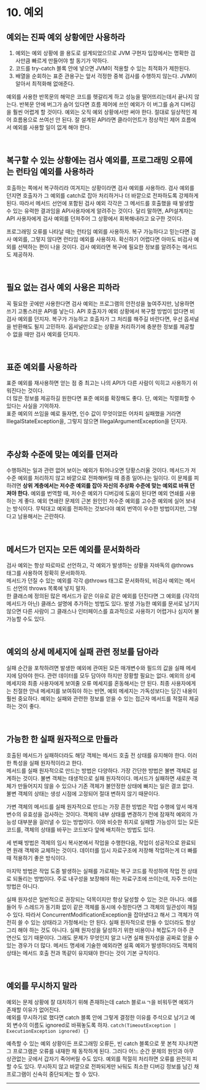 # 10. 예외

## 예외는 진짜 예외 상황에만 사용하라

1. 예외는 예외 상황에 쓸 용도로 설계되었으므로 JVM 구현자 입장에서는 명확한 검사만큼 빠르게 만들어야 할 동기가 약하다. 
2. 코드를 try-catch 블록 안에 넣으면 JVM이 적용할 수 있는 최적화가 제한된다.
3. 배열을 순회하는 표준 관용구는 앞서 걱정한 중복 검사를 수행하지 않는다. JVM이 알아서 최적화해 없애준다.

예외를 사용한 반목문의 해악은 코드를 헷갈리게 하고 성능을 떨어뜨리는데서 끝나지 않는다. 반복문 안에 버그가 숨어 있다면 흐름 제어에 쓰인 예외가 이 버그를 숨겨 디버깅을 훨씬 어렵게 할 것이다. 예외는 오직 예외 상황에서만 써야 한다. 절대로 일상적인 제어 흐름용으로 쓰여선 안 된다. 잘 설계된 API라면 클라이언트가 정상적인 제어 흐름에서 예외를 사용할 일이 없게 해야 한다.  

<br/>

## 복구할 수 있는 상황에는 검사 예외를, 프로그래밍 오류에는 런타임 예외를 사용하라

호출하는 쪽에서 복구하리라 여겨지는 상황이라면 검사 예외를 사용하라. 검사 예외를 던지면 호출자가 그 예외를 catch로 잡아 처리하거나 더 바깥으로 전파하도록 강제하게 된다. 따라서 메서드 선언에 포함된 검사 예외 각각은 그 메서드를 호출했을 때 발생할 수 있는 유력한 결과임을 API사용자에게 알려주는 것이다. 달리 말하면, API설계자는 API 사용자에게 검사 예외를 던져주어 그 상황에서 회복해내라고 요구한 것이다.  

프로그래밍 오류를 나타날 때는 런타임 예외를 사용하자. 복구 가능하다고 믿는다면 검사 예외를, 그렇지 않다면 런타임 예외를 사용하자. 확신하기 어렵다면 아마도 비검사 예외를 선택하는 편이 나을 것이다. 검사 예외라면 복구에 필요한 정보를 알려주는 메서드도 제공하자.  

<br/>

## 필요 없는 검사 예외 사용은 피하라

꼭 필요한 곳에만 사용한다면 검사 예외는 프로그램의 안전성을 높여주지만, 남용하면 쓰기 고통스러운 API를 낳는다. API 호출자가 예외 상황에서 복구할 방법이 없다면 비검사 예외를 던지자. 복구가 가능하고 호출자가 그 처리를 해주길 바란다면, 우선 옵셔널을 반환해도 될지 고민하자. 옵셔널만으로는 상황을 처리하기에 충분한 정보를 제공할 수 없을 때만 검사 예외를 던지자.  

<br/>

## 표준 예외를 사용하라

표준 예외를 재사용하면 얻는 점 중 최고는 나의 API가 다른 사람이 익히고 사용하기 쉬워진다는 것이다.  
더 많은 정보를 제공하길 원한다면 표준 예외를 확장해도 좋다. 단, 예외는 직렬화할 수 있다는 사실을 기억하자.  
표준 예외의 쓰임을 예로 들자면, 인수 값이 무엇이었든 어차피 실패했을 거라면 IllegalStateException을, 그렇지 않으면 IllegalArgumentException을 던지자.  

<br/>

## 추상화 수준에 맞는 예외를 던져라

수행하려는 일과 관련 없어 보이는 예외가 튀어나오면 당황스러울 것이다. 메서드가 저수준 예외를 처리하지 않고 바깥으로 전파해버릴 때 종종 일어나는 일이다. 이 문제를 피하려면 **상위 계층에서는 저수준 예외를 잡아 자신의 추상화 수준에 맞는 예외로 바꿔 던져야 한다.** 예외를 번역할 때, 저수준 예외가 디버깅에 도움이 된다면 예외 연쇄를 사용하는 게 좋다. 예외 연쇄란 문제의 근본 원인인 저수준 예외를 고수준 예외에 실어 보내는 방식이다. 무턱대고 예외를 전파하는 것보다야 예외 번역이 우수한 방법이지만, 그렇다고 남용해서는 곤란하다.  

<br/>

## 메서드가 던지는 모든 예외를 문서화하라

검사 예외는 항상 따로따로 선언하고, 각 예외가 발생하는 상황을 자바독의 @throws 태그를 사용하여 정확히 문서화하자.  
메서드가 던질 수 있는 예외를 각각 @throws 태그로 문서화하되, 비검사 예외는 메서드 선언의 throws 목록에 넣지 말자.  
한 클래스에 정의된 많은 메서드가 같은 이유로 같은 예외를 던진다면 그 예외를 (각각의 메서드가 아닌) 클래스 설명에 추가하는 방법도 있다. 발생 가능한 예외를 문서로 남기지 않으면 다른 사람이 그 클래스나 인터페이스를 효과적으로 사용하기 어렵거나 심지어 불가능할 수도 있다.  

<br/>

## 예외의 상세 메세지에 실패 관련 정보를 담아라

실패 순간을 포착하려면 발생한 예외에 관여된 모든 매개변수와 필드의 값을 실패 메세지에 담아야 한다. 관련 데이터를 모두 담아야 하지만 장황할 필요는 없다. 예외의 상세 메세지와 최종 사용자에게 보여줄 오류 메세지를 혼동해서는 안 된다. 최종 사용자에게는 친절한 안내 메세지를 보여줘야 하는 반면, 예외 메세지는 가독성보다는 담긴 내용이 훨씬 중요하다. 예외는 실패와 관련한 정보를 얻을 수 있는 접근자 메서드를 적절히 제공하는 것이 좋다.  

<br/>

## 가능한 한 실패 원자적으로 만들라

호출된 메서드가 실패하더라도 해당 객체는 메서드 호출 전 상태를 유지해야 한다. 이러한 특성을 실패 원자적이라고 한다.  
메서드를 실패 원자적으로 만드는 방법은 다양하다. 가장 간단한 방법은 불변 객체로 설계하는 것이다. 불변 객체는 태생적으로 실패 원자적이다. 메서드가 실패하면 새로운 객체가 만들어지지 않을 수 있으나 기존 객체가 불안정한 상태에 빠지는 일은 결코 없다.  불변 객체의 상태는 생성 시점에 고정되어 절대 변하지 않기 때문이다.  

가변 객체의 메서드를 실패 원자적으로 만드는 가장 흔한 방법은 작업 수행에 앞서 매개변수의 유효성을 검사하는 것이다. 객체의 내부 상태를 변경하기 전에 잠재적 예외의 가능성 대부분을 걸러낼 수 있는 방법이다. 이와 비슷한 취지로 실패할 가능성이 있는 모든 코드를, 객체의 상태를 바꾸는 코드보다 앞에 배치하는 방법도 있다.  

세 번째 방법은 객체의 임시 복사본에서 작업을 수행한다음, 작업이 성공적으로 완료되면 원래 객체와 교체하는 것이다. 데이터를 임시 자료구조에 저장해 작업하는게 더 빠를 때 적용하기 좋은 방식이다.  

마지막 방법은 작업 도중 발생하는 실패를 가로채는 복구 코드를 작성하여 작업 전 상태로 되돌리는 방법이다. 주로 내구성을 보장해야 하는 자료구조에 쓰이는데, 자주 쓰이는 방법은 아니다.  

실패 원자성은 일반적으로 권장되는 덕목이지만 항상 달성할 수 있는 것은 아니다. 예를 들어 두 스레드가 동기화 없이 같은 객체를 동시에 수정한다면 그 객체의 일관성이 깨질 수 있다. 따라서 ConcurrentModificationException을 잡아냈다고 해서 그 객체가 여전히 쓸 수 있는 상태라고 가정해서는 안 된다. 실패 원자적으로 만들 수 있더라도 항상 그리 해야 하는 것도 아니다. 실패 원자성을 달성하기 위한 비용이나 복잡도가 아주 큰 연산도 있기 때문이다. 그래도 문제가 무엇인지 알고 나면 실패 원자성을 공짜로 얻을 수 있는 경우가 더 많다. 메서드 명세에 기술한 예외라면 설혹 예외가 발생하더라도 객체의 상태는 메서드 호출 전과 똑같이 유지돼야 한다는 것이 기본 규칙이다.  

<br/>

## 예외를 무시하지 말라

예외는 문제 상황에 잘 대처하기 위해 존재하는데 catch 블로ㅛㄱ을 비워두면 예외가 존재할 이유가 없어진다.  
예외를 무시하기로 했다면 catch 블록 안에 그렇게 결정한 이유를 주석으로 남기고 예외 변수의 이름도 ignored로 바꿔놓도록 하자.  ``catch(TimeoutException | ExecutionException ignored) {}``  

예측할 수 있는 예외 상황이든 프로그래밍 오류든, 빈 catch 블록으로 못 본척 지나치면 그 프로그램은 오류를 내재한 채 동작하게 된다. 그러다 어느 순간 문제의 원인과 아무 상관없는 곳에서 갑자기 죽어버릴 수도 있다. 예외를 적절히 처리하면 오류를 완전히 피할 수도 있다. 무시하지 않고 바깥으로 전파되게만 놔둬도 최소한 디버깅 정보를 남긴 채 프로그램이 신속히 중단되게는 할 수 있다.  

***
